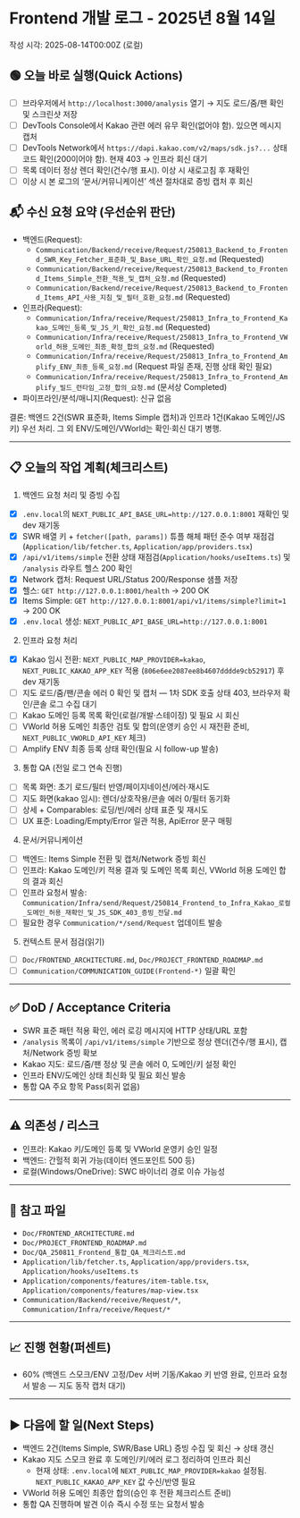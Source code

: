 # Frontend 개발 로그 - 2025년 8월 14일

작성 시각: 2025-08-14T00:00Z (로컬)

## 🟢 오늘 바로 실행(Quick Actions)

- [ ] 브라우저에서 `http://localhost:3000/analysis` 열기 → 지도 로드/줌/팬 확인 및 스크린샷 저장
- [ ] DevTools Console에서 Kakao 관련 에러 유무 확인(없어야 함). 있으면 메시지 캡처
- [ ] DevTools Network에서 `https://dapi.kakao.com/v2/maps/sdk.js?...` 상태코드 확인(200이어야 함). 현재 403 → 인프라 회신 대기
- [ ] 목록 데이터 정상 렌더 확인(건수/행 표시). 이상 시 새로고침 후 재확인
- [ ] 이상 시 본 로그의 ‘문서/커뮤니케이션’ 섹션 절차대로 증빙 캡처 후 회신

## 📬 수신 요청 요약 (우선순위 판단)

- 백엔드(Request):
  - `Communication/Backend/receive/Request/250813_Backend_to_Frontend_SWR_Key_Fetcher_표준화_및_Base_URL_확인_요청.md` (Requested)
  - `Communication/Backend/receive/Request/250813_Backend_to_Frontend_Items_Simple_전환_적용_및_캡처_요청.md` (Requested)
  - `Communication/Backend/receive/Request/250813_Backend_to_Frontend_Items_API_사용_지침_및_필터_호환_요청.md` (Requested)
- 인프라(Request):
  - `Communication/Infra/receive/Request/250813_Infra_to_Frontend_Kakao_도메인_등록_및_JS_키_확인_요청.md` (Requested)
  - `Communication/Infra/receive/Request/250813_Infra_to_Frontend_VWorld_허용_도메인_최종_확정_합의_요청.md` (Requested)
  - `Communication/Infra/receive/Request/250813_Infra_to_Frontend_Amplify_ENV_최종_등록_요청.md` (Request 파일 존재, 진행 상태 확인 필요)
  - `Communication/Infra/receive/Request/250813_Infra_to_Frontend_Amplify_빌드_런타임_고정_합의_요청.md` (문서상 Completed)
- 파이프라인/분석/매니지(Request): 신규 없음

결론: 백엔드 2건(SWR 표준화, Items Simple 캡처)과 인프라 1건(Kakao 도메인/JS 키) 우선 처리. 그 외 ENV/도메인/VWorld는 확인·회신 대기 병행.

---

## 📋 오늘의 작업 계획(체크리스트)

1. 백엔드 요청 처리 및 증빙 수집

- [x] `.env.local`의 `NEXT_PUBLIC_API_BASE_URL=http://127.0.0.1:8001` 재확인 및 dev 재기동
- [x] SWR 배열 키 + `fetcher([path, params])` 튜플 해체 패턴 준수 여부 재점검 (`Application/lib/fetcher.ts`, `Application/app/providers.tsx`)
- [x] `/api/v1/items/simple` 전환 상태 재점검(`Application/hooks/useItems.ts`) 및 `/analysis` 라우트 헬스 200 확인
- [x] Network 캡처: Request URL/Status 200/Response 샘플 저장
- [x] 헬스: `GET http://127.0.0.1:8001/health` → 200 OK
- [x] Items Simple: `GET http://127.0.0.1:8001/api/v1/items/simple?limit=1` → 200 OK
- [x] `.env.local` 생성: `NEXT_PUBLIC_API_BASE_URL=http://127.0.0.1:8001`

2. 인프라 요청 처리

- [x] Kakao 임시 전환: `NEXT_PUBLIC_MAP_PROVIDER=kakao`, `NEXT_PUBLIC_KAKAO_APP_KEY` 적용 (`806e6ee2087ee8b4607dddde9cb52917`) 후 dev 재기동
- [ ] 지도 로드/줌/팬/콘솔 에러 0 확인 및 캡처 — 1차 SDK 호출 상태 403, 브라우저 확인/콘솔 로그 수집 대기
- [ ] Kakao 도메인 등록 목록 확인(로컬/개발·스테이징) 및 필요 시 회신
- [ ] VWorld 허용 도메인 최종안 검토 및 합의(운영키 승인 시 재전환 준비, `NEXT_PUBLIC_VWORLD_API_KEY` 체크)
- [ ] Amplify ENV 최종 등록 상태 확인(필요 시 follow-up 발송)

3. 통합 QA (전일 로그 연속 진행)

- [ ] 목록 화면: 초기 로드/필터 반영/페이지네이션/에러·재시도
- [ ] 지도 화면(kakao 임시): 렌더/상호작용/콘솔 에러 0/필터 동기화
- [ ] 상세 + Comparables: 로딩/빈/에러 상태 표준 및 재시도
- [ ] UX 표준: Loading/Empty/Error 일관 적용, ApiError 문구 매핑

4. 문서/커뮤니케이션

- [ ] 백엔드: Items Simple 전환 및 캡처/Network 증빙 회신
- [ ] 인프라: Kakao 도메인/키 적용 결과 및 도메인 목록 회신, VWorld 허용 도메인 합의 결과 회신
- [ ] 인프라 요청서 발송: `Communication/Infra/send/Request/250814_Frontend_to_Infra_Kakao_로컬_도메인_허용_재확인_및_JS_SDK_403_증빙_전달.md`
- [ ] 필요한 경우 `Communication/*/send/Request` 업데이트 발송

5. 컨텍스트 문서 점검(읽기)

- [ ] `Doc/FRONTEND_ARCHITECTURE.md`, `Doc/PROJECT_FRONTEND_ROADMAP.md`
- [ ] `Communication/COMMUNICATION_GUIDE(Frontend-*)` 일괄 확인

---

## ✅ DoD / Acceptance Criteria

- SWR 표준 패턴 적용 확인, 에러 로깅 메시지에 HTTP 상태/URL 포함
- `/analysis` 목록이 `/api/v1/items/simple` 기반으로 정상 렌더(건수/행 표시), 캡처/Network 증빙 확보
- Kakao 지도: 로드/줌/팬 정상 및 콘솔 에러 0, 도메인/키 설정 확인
- 인프라 ENV/도메인 상태 최신화 및 필요 회신 발송
- 통합 QA 주요 항목 Pass(회귀 없음)

---

## ⚠️ 의존성 / 리스크

- 인프라: Kakao 키/도메인 등록 및 VWorld 운영키 승인 일정
- 백엔드: 간헐적 회귀 가능(데이터 엔드포인트 500 등)
- 로컬(Windows/OneDrive): SWC 바이너리 경로 이슈 가능성

---

## 🔗 참고 파일

- `Doc/FRONTEND_ARCHITECTURE.md`
- `Doc/PROJECT_FRONTEND_ROADMAP.md`
- `Doc/QA_250811_Frontend_통합_QA_체크리스트.md`
- `Application/lib/fetcher.ts`, `Application/app/providers.tsx`, `Application/hooks/useItems.ts`
- `Application/components/features/item-table.tsx`, `Application/components/features/map-view.tsx`
- `Communication/Backend/receive/Request/*`, `Communication/Infra/receive/Request/*`

---

## 📈 진행 현황(퍼센트)

- 60% (백엔드 스모크/ENV 고정/Dev 서버 기동/Kakao 키 반영 완료, 인프라 요청서 발송 — 지도 동작 캡처 대기)

---

## ▶ 다음에 할 일(Next Steps)

- 백엔드 2건(Items Simple, SWR/Base URL) 증빙 수집 및 회신 → 상태 갱신
- Kakao 지도 스모크 완료 후 도메인/키/에러 로그 정리하여 인프라 회신
  - 현재 상태: `.env.local`에 `NEXT_PUBLIC_MAP_PROVIDER=kakao` 설정됨. `NEXT_PUBLIC_KAKAO_APP_KEY` 값 수신/반영 필요
- VWorld 허용 도메인 최종안 합의(승인 후 전환 체크리스트 준비)
- 통합 QA 진행하며 발견 이슈 즉시 수정 또는 요청서 발송

